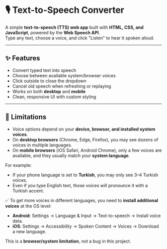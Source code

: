 # 🎙️ Text-to-Speech Converter

A simple **text-to-speech (TTS) web app** built with **HTML, CSS, and JavaScript**, powered by the **Web Speech API**.  
Type any text, choose a voice, and click "Listen" to hear it spoken aloud.  

---

## ✨ Features
- Convert typed text into speech
- Choose between available system/browser voices
- Click outside to close the dropdown
- Cancel old speech when refreshing or replaying
- Works on both **desktop** and **mobile**
- Clean, responsive UI with custom styling

---

## 📜 Limitations
- Voice options depend on your **device, browser, and installed system voices**.  
- On **desktop browsers** (Chrome, Edge, Firefox), you may see dozens of voices in multiple languages.  
- On **mobile browsers** (iOS Safari, Android Chrome), only a few voices are available, and they usually match your **system language**.  

For example:  
- If your phone language is set to **Turkish**, you may only see 3–4 Turkish voices.  
- Even if you type English text, those voices will pronounce it with a Turkish accent.  

✅ To get more voices in different languages, you need to **install additional voices** at the OS level:  
- **Android**: Settings → Language & Input → Text-to-speech → Install voice data.  
- **iOS**: Settings → Accessibility → Spoken Content → Voices → Download a new language.  

This is a **browser/system limitation**, not a bug in this project.
